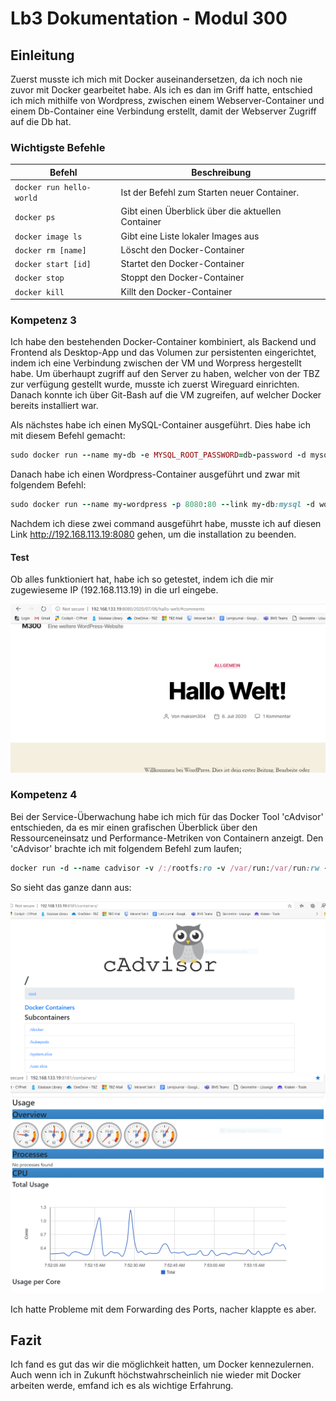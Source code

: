 # Lb3 Dokumentation - Modul 300

## Einleitung

Zuerst musste ich mich mit Docker auseinandersetzen, da ich noch nie zuvor mit Docker gearbeitet habe. Als ich es dan im Griff hatte, entschied ich mich mithilfe von Wordpress, zwischen einem Webserver-Container und einem Db-Container eine Verbindung erstellt, damit der Webserver Zugriff auf die Db hat.

### Wichtigste Befehle
| Befehl                    | Beschreibung                                                      |
| ------------------------- | ----------------------------------------------------------------- | 
| `docker run hello-world`            | Ist der Befehl zum Starten neuer Container. |
| `docker ps`              | Gibt einen Überblick über die aktuellen Container |
| `docker image ls`             | Gibt eine Liste lokaler Images aus                  |
| `docker rm [name]`          | Löscht den Docker-Container                                |
| `docker start [id]`            | Startet den Docker-Container                           |
| `docker stop`            | Stoppt den Docker-Container                                 |
| `docker kill`         | Killt den Docker-Container                   |

### Kompetenz 3

Ich habe den bestehenden Docker-Container kombiniert, als Backend und Frontend als Desktop-App und das Volumen zur persistenten eingerichtet, indem ich eine Verbindung zwischen der VM und Worpress hergestellt habe. Um überhaupt zugriff auf den Server zu haben, welcher von der TBZ zur verfügung gestellt wurde, musste ich zuerst Wireguard einrichten. Danach konnte ich über Git-Bash auf die VM zugreifen, auf welcher Docker bereits installiert war.

Als nächstes habe ich einen MySQL-Container ausgeführt. Dies habe ich mit diesem Befehl gemacht:

```Ruby
sudo docker run --name my-db -e MYSQL_ROOT_PASSWORD=db-password -d mysql
```

Danach habe ich einen Wordpress-Container ausgeführt und zwar mit folgendem Befehl:
```Ruby
sudo docker run --name my-wordpress -p 8080:80 --link my-db:mysql -d wordpress
```
Nachdem ich diese zwei command ausgeführt habe, musste ich auf diesen Link http://192.168.113.19:8080 gehen, um die installation zu beenden. 


#### Test

Ob alles funktioniert hat, habe ich so getestet, indem ich die mir zugewieseme IP (192.168.113.19) in die url eingebe.

![](https://github.com/maksim304/M300/blob/master/LB3/img/wordpress-hallo%20welt.PNG)

 ### Kompetenz 4

 Bei der Service-Überwachung habe ich mich für das Docker Tool 'cAdvisor' entschieden, da es mir einen grafischen Überblick über den Ressourceneinsatz und Performance-Metriken von Containern anzeigt. Den 'cAdvisor' brachte ich mit folgendem Befehl zum laufen;

 ```Ruby
 docker run -d --name cadvisor -v /:/rootfs:ro -v /var/run:/var/run:rw -v /sys:/sys:ro -v /var/lib/docker/:/var/lib/docker:ro -p 8181:8080 google/cadvisor:latest
 ```
 

 So sieht das ganze dann aus:

 ![](https://github.com/maksim304/M300/blob/master/LB3/img/cadvisor1.PNG)
 ![](https://github.com/maksim304/M300/blob/master/LB3/img/cadvisor2.PNG)


Ich hatte Probleme mit dem Forwarding des Ports, nacher klappte es aber.

## Fazit

Ich fand es gut das wir die möglichkeit hatten, um Docker kennezulernen. Auch wenn ich in Zukunft höchstwahrscheinlich nie wieder mit Docker arbeiten werde, emfand ich es als wichtige Erfahrung.








